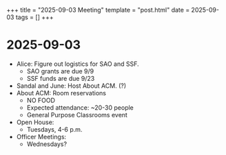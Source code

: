 +++
title = "2025-09-03 Meeting"
template = "post.html"
date = 2025-09-03
tags = []
+++
# 2025-09-03 
- Alice: Figure out logistics for SAO and SSF.
    - SAO grants are due 9/9
    - SSF funds are due 9/23
- Sandal and June: Host About ACM. (?)
- About ACM: Room reservations
    - NO FOOD 
    - Expected attendance: ~20-30 people
    - General Purpose Classrooms event
- Open House:
    - Tuesdays, 4-6 p.m.
- Officer Meetings:
    - Wednesdays?

